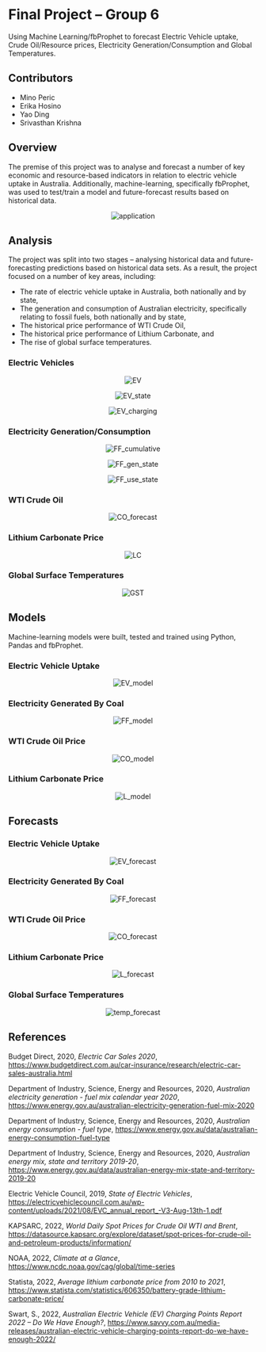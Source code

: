# Final Project – Group 6
 Using Machine Learning/fbProphet to forecast Electric Vehicle uptake, Crude Oil/Resource prices, Electricity Generation/Consumption and Global Temperatures.
 
 ## Contributors
 
 * Mino Peric
 * Erika Hosino
 * Yao Ding
 * Srivasthan Krishna
 
 ## Overview
 
 The premise of this project was to analyse and forecast a number of key economic and resource-based indicators in relation to electric vehicle uptake in Australia. Additionally, machine-learning, specifically fbProphet, was used to test/train a model and future-forecast results based on historical data.
 
 <p align="center">
  <img src="https://github.com/mnperic/final-project/blob/main/Images/application_screenshot.png" alt="application"/>
</p>
 
 ## Analysis
 
 The project was split into two stages – analysing historical data and future-forecasting predictions based on historical data sets. As a result, the project focused on a number of key areas, including:
 
 * The rate of electric vehicle uptake in Australia, both nationally and by state,
 * The generation and consumption of Australian electricity, specifically relating to fossil fuels, both nationally and by state,
 * The historical price performance of WTI Crude Oil,
 * The historical price performance of Lithium Carbonate, and
 * The rise of global surface temperatures.

### Electric Vehicles

<p align="center">
  <img src="https://github.com/mnperic/final-project/blob/main/Images/ev_phev_sold.png" alt="EV"/>
</p>

<p align="center">
  <img src="https://github.com/mnperic/final-project/blob/main/Images/ev_phev_sold_per_state.png" alt="EV_state"/>
</p>

<p align="center">
  <img src="https://github.com/mnperic/final-project/blob/main/Images/charging_stations_per_state.png" alt="EV_charging"/>
</p>

### Electricity Generation/Consumption

<p align="center">
  <img src="https://github.com/mnperic/final-project/blob/main/Images/fossil_fuels_use_cumulative.png" alt="FF_cumulative"/>
</p>

<p align="center">
  <img src="https://github.com/mnperic/final-project/blob/main/Images/elec_gen_fuel_type_state.png" alt="FF_gen_state"/>
</p>

<p align="center">
  <img src="https://github.com/mnperic/final-project/blob/main/Images/energy_use_state.png" alt="FF_use_state"/>
</p>

### WTI Crude Oil

<p align="center">
  <img src="https://github.com/mnperic/final-project/blob/main/Images/crude_oil_price_forecast.png" alt="CO_forecast"/>
</p>

### Lithium Carbonate Price

<p align="center">
  <img src="https://github.com/mnperic/final-project/blob/main/Images/lithium_price_image.png" alt="LC"/>
</p>

### Global Surface Temperatures

<p align="center">
  <img src="https://github.com/mnperic/final-project/blob/main/Images/global_average_temp_increase.png" alt="GST"/>
</p>

## Models

Machine-learning models were built, tested and trained using Python, Pandas and fbProphet.

### Electric Vehicle Uptake
<p align="center">
  <img src="https://github.com/mnperic/final-project/blob/main/Images/electric_vehicles_model.png" alt="EV_model"/>
</p>

### Electricity Generated By Coal
<p align="center">
  <img src="https://github.com/mnperic/final-project/blob/main/Images/coal_generation_model.png" alt="FF_model"/>
</p>

### WTI Crude Oil Price
<p align="center">
  <img src="https://github.com/mnperic/final-project/blob/main/Images/crude_oil_model.png" alt="CO_model"/>
</p>

### Lithium Carbonate Price
<p align="center">
  <img src="https://github.com/mnperic/final-project/blob/main/Images/lithium_model.png" alt="L_model"/>
</p>

## Forecasts

### Electric Vehicle Uptake
<p align="center">
  <img src="https://github.com/mnperic/final-project/blob/main/Images/electric_vehicle_sales_forecast.png" alt="EV_forecast"/>
</p>

### Electricity Generated By Coal
<p align="center">
  <img src="https://github.com/mnperic/final-project/blob/main/Images/coal_generation_forecast.png" alt="FF_forecast"/>
</p>

### WTI Crude Oil Price
<p align="center">
  <img src="https://github.com/mnperic/final-project/blob/main/Images/crude_oil_price_forecast.png" alt="CO_forecast"/>
</p>

### Lithium Carbonate Price
<p align="center">
  <img src="https://github.com/mnperic/final-project/blob/main/Images/lithium_price_forecast.png" alt="L_forecast"/>
</p>

### Global Surface Temperatures
<p align="center">
  <img src="https://github.com/mnperic/final-project/blob/main/Images/global_surface_temperature_forecast.png" alt="temp_forecast"/>
</p>

## References

Budget Direct, 2020, <i>Electric Car Sales 2020</i>, https://www.budgetdirect.com.au/car-insurance/research/electric-car-sales-australia.html

Department of Industry, Science, Energy and Resources, 2020, <i>Australian electricity generation - fuel mix calendar year 2020</i>, https://www.energy.gov.au/australian-electricity-generation-fuel-mix-2020

Department of Industry, Science, Energy and Resources, 2020, <i>Australian energy consumption - fuel type</i>, https://www.energy.gov.au/data/australian-energy-consumption-fuel-type

Department of Industry, Science, Energy and Resources, 2020, <i>Australian energy mix, state and territory 2019-20</i>, https://www.energy.gov.au/data/australian-energy-mix-state-and-territory-2019-20

Electric Vehicle Council, 2019, <i>State of Electric Vehicles</i>, https://electricvehiclecouncil.com.au/wp-content/uploads/2021/08/EVC_annual_report_-V3-Aug-13th-1.pdf

KAPSARC, 2022, <i>World Daily Spot Prices for Crude Oil WTI and Brent</i>, https://datasource.kapsarc.org/explore/dataset/spot-prices-for-crude-oil-and-petroleum-products/information/

NOAA, 2022, <i>Climate at a Glance</i>, https://www.ncdc.noaa.gov/cag/global/time-series

Statista, 2022, <i>Average lithium carbonate price from 2010 to 2021</i>, https://www.statista.com/statistics/606350/battery-grade-lithium-carbonate-price/

Swart, S., 2022, <i>Australian Electric Vehicle (EV) Charging Points Report 2022 – Do We Have Enough?</i>, https://www.savvy.com.au/media-releases/australian-electric-vehicle-charging-points-report-do-we-have-enough-2022/
